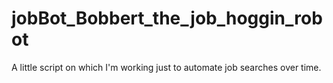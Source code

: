 # jobBot_Bobbert_the_job_hoggin_robot
A little script on which I'm working just to automate job searches over time.
